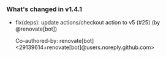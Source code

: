 ### What's changed in v1.4.1

* fix(deps): update actions/checkout action to v5 (#25) (by @renovate[bot])

  Co-authored-by: renovate[bot] <29139614+renovate[bot]@users.noreply.github.com>

